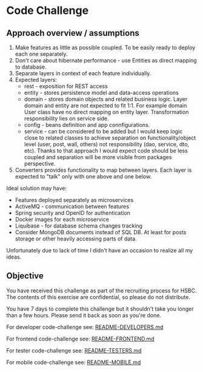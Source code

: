 # Code Challenge

## Approach overview / assumptions

1. Make features as little as possible coupled. To be easily ready to deploy each one separately.
2. Don't care about hibernate performance - use Entities as direct mapping to database.
3. Separate layers in context of each feature individually.
4. Expected layers:
   * rest - exposition for REST access
   * entity - stores persistence model and data-access operations
   * domain - stores domain objects and related business logic. Layer domain and entity are not expected to fit 1:1. For example domain User class have no direct mapping on entity layer. Transformation responsibility lies on service side.
   * config - beans definition and app connfigurations. 
   * service - can be considered to be added but I would keep logic close to related classes to achieve separation on functionality/object level (user, post, wall, others) not responsibility (dao, service, dto, etc). Thanks to that approach I would expect code should be less coupled and separation will be more visible from packages perspective.
5. Converters provides functionality to map between layers. Each layer is expected to "talk" only with one above and one below.

Ideal solution may have:
* Features deployed separately as microservices
* ActiveMQ - communication between features
* Spring security and OpenID for authentication
* Docker images for each microservice
* Liquibase - for database schema changes tracking
* Consider MongoDB documents instead of SQL DB. At least for posts storage or other heavily accessing parts of data.

Unfortunately due to lack of time I didn't have an occasion to realize all my ideas.

## Objective

You have received this challenge as part of the recruiting process for HSBC. The contents of this exercise are confidential, so please do not distribute.

You have 7 days to complete this challenge but it shouldn't take you longer than a few hours. Please send it back as soon as you're done.

For developer code-challenge see: [README-DEVELOPERS.md](README-DEVELOPERS.md)

For frontend code-challenge see: [README-FRONTEND.md](README-FRONTEND.md)

For tester code-challenge see: [README-TESTERS.md](README-TESTERS.md)

For mobile code-challenge see: [README-MOBILE.md](README-MOBILE.md)
